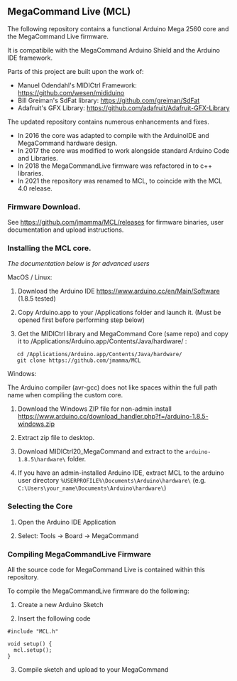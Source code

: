 ## MegaCommand Live (MCL)

The following repository contains a functional Arduino Mega 2560 core and the MegaCommand Live firmware.

It is compatibile with the MegaCommand Arduino Shield and the Arduino IDE framework.

Parts of this project are built upon the work of:
   - Manuel Odendahl's MIDICtrl Framework: https://github.com/wesen/mididuino
   - Bill Greiman's SdFat library: https://github.com/greiman/SdFat
   - Adafruit's GFX Library: https://github.com/adafruit/Adafruit-GFX-Library
 
The updated repository contains numerous enhancements and fixes.

- In 2016 the core was adapted to compile with the ArduinoIDE and MegaCommand hardware design.
- In 2017 the core was modified to work alongside standard Arduino Code and Libraries.
- In 2018 the MegaCommandLive firmware was refactored in to c++ libraries.
- In 2021 the repository was renamed to MCL, to coincide with the MCL 4.0 release.

### Firmware Download.

See https://github.com/jmamma/MCL/releases for firmware binaries, user documentation and upload instructions.

### Installing the MCL core.

*The documentation below is for advanced users*

MacOS / Linux: 

1) Download the Arduino IDE https://www.arduino.cc/en/Main/Software (1.8.5 tested)

2) Copy Arduino.app to your /Applications folder and launch it.
   (Must be opened first before performing step below)

2) Get the MIDICtrl library and MegaCommand Core (same repo) and copy it to /Applications/Arduino.app/Contents/Java/hardware/ :
```
   cd /Applications/Arduino.app/Contents/Java/hardware/
   git clone https://github.com/jmamma/MCL
```
Windows:

The Arduino compiler (avr-gcc) does not like spaces within the full path name when compiling the custom core.

1) Download the Windows ZIP file for non-admin install
https://www.arduino.cc/download_handler.php?f=/arduino-1.8.5-windows.zip

2) Extract zip file to desktop.

3) Download MIDICtrl20_MegaCommand and extract to the `arduino-1.8.5\hardware\` folder. 

4) If you have an admin-installed Arduino IDE, extract MCL to the arduino user directory `%USERPROFILE%\Documents\Arduino\hardware\` (e.g. `C:\Users\your_name\Documents\Arduino\hardware\`)

### Selecting the Core

1) Open the Arduino IDE Application

2) Select: Tools -> Board -> MegaCommand

### Compiling MegaCommandLive Firmware

All the source code for MegaCommand Live is contained within this repository.

To compile the MegaCommandLive firmware do the following:

1) Create a new Arduino Sketch

2) Insert the following code

```
#include "MCL.h"

void setup() {
  mcl.setup();
}
```
3) Compile sketch and upload to your MegaCommand

